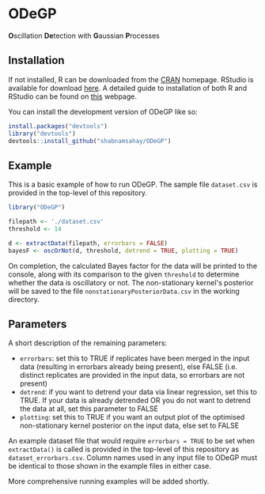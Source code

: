 
# ODeGP

<!-- badges: start -->
<!-- badges: end -->

**O**scillation **De**tection with **G**aussian **P**rocesses

## Installation

If not installed, R can be downloaded from the [CRAN](https://cran.r-project.org/) homepage. RStudio is available for download [here](https://posit.co/products/open-source/rstudio/). A detailed guide to installation of both R and RStudio can be found on [this](https://rstudio-education.github.io/hopr/starting.html) webpage.

You can install the development version of ODeGP like so:

``` r
install.packages("devtools")
library("devtools")
devtools::install_github("shabnamsahay/ODeGP")
```

## Example

This is a basic example of how to run ODeGP. The sample file <code>dataset.csv</code> is provided in the top-level of this repository.

``` r
library("ODeGP")

filepath <- './dataset.csv'
threshold <- 14

d <- extractData(filepath, errorbars = FALSE)
bayesF <- oscOrNot(d, threshold, detrend = TRUE, plotting = TRUE)

```

On completion, the calculated Bayes factor for the data will be printed to the console, along with its comparison to the given `threshold` to determine whether the data is oscillatory or not. The non-stationary kernel's posterior will be saved to the file <code>nonstationaryPosteriorData.csv</code> in the working directory.

## Parameters

A short description of the remaining parameters:

- `errorbars`: set this to TRUE if replicates have been merged in the input data (resulting in errorbars already being present), else FALSE (i.e. distinct replicates are provided in the input data, so errorbars are not present)
- `detrend`: if you want to detrend your data via linear regression, set this to TRUE. If your data is already detrended OR you do not want to detrend the data at all, set this parameter to FALSE
- `plotting`: set this to TRUE if you want an output plot of the optimised non-stationary kernel posterior on the input data, else set to FALSE

An example dataset file that would require `errorbars = TRUE` to be set when `extractData()` is called is provided in the top-level of this repository as <code>dataset_errorbars.csv</code>. Column names used in any input file to ODeGP must be identical to those shown in the example files in either case. 

More comprehensive running examples will be added shortly.
